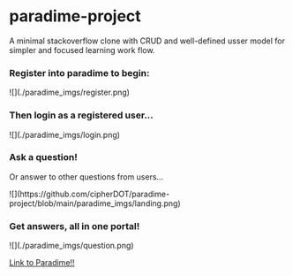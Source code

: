 # paradime-project
A minimal stackoverflow clone with CRUD and well-defined usser model for simpler and focused learning work flow.

<h3>Register into paradime to begin:</h3>
![](./paradime_imgs/register.png)

<h3>Then login as a registered user...</h3>
![](./paradime_imgs/login.png)

<h3>Ask a question!</h3>
<p>Or answer to other questions from users...</p>
![](https://github.com/cipherDOT/paradime-project/blob/main/paradime_imgs/landing.png)

<h3>Get answers, all in one portal!</h3>
![](./paradime_imgs/question.png)

<a href="https://paradime.herokuapp.com/" target="_blank">Link to Paradime!!</a>

